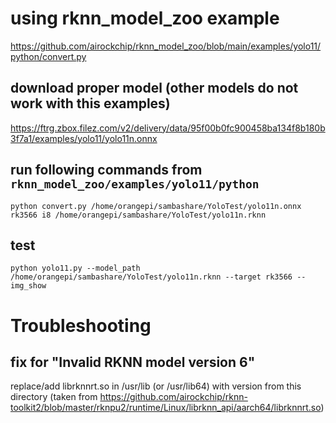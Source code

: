 # using rknn_model_zoo example

https://github.com/airockchip/rknn_model_zoo/blob/main/examples/yolo11/python/convert.py

## download proper model (other models do not work with this examples)

https://ftrg.zbox.filez.com/v2/delivery/data/95f00b0fc900458ba134f8b180b3f7a1/examples/yolo11/yolo11n.onnx

## run following commands from `rknn_model_zoo/examples/yolo11/python`

```
python convert.py /home/orangepi/sambashare/YoloTest/yolo11n.onnx rk3566 i8 /home/orangepi/sambashare/YoloTest/yolo11n.rknn
```

## test 
```
python yolo11.py --model_path /home/orangepi/sambashare/YoloTest/yolo11n.rknn --target rk3566 --img_show
```

# Troubleshooting

## fix for "Invalid RKNN model version 6"
replace/add librknnrt.so in /usr/lib (or /usr/lib64) with version from this directory (taken from https://github.com/airockchip/rknn-toolkit2/blob/master/rknpu2/runtime/Linux/librknn_api/aarch64/librknnrt.so)


